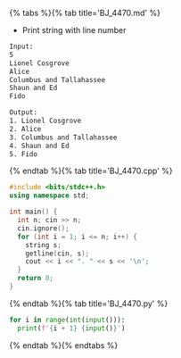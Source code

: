 {% tabs %}{% tab title='BJ_4470.md' %}

* Print string with line number

```txt
Input:
5
Lionel Cosgrove
Alice
Columbus and Tallahassee
Shaun and Ed
Fido

Output:
1. Lionel Cosgrove
2. Alice
3. Columbus and Tallahassee
4. Shaun and Ed
5. Fido
```

{% endtab %}{% tab title='BJ_4470.cpp' %}

```cpp
#include <bits/stdc++.h>
using namespace std;

int main() {
  int n; cin >> n;
  cin.ignore();
  for (int i = 1; i <= n; i++) {
    string s;
    getline(cin, s);
    cout << i << ". " << s << '\n';
  }
  return 0;
}
```

{% endtab %}{% tab title='BJ_4470.py' %}

```py
for i in range(int(input())):
  print(f'{i + 1} {input()}')
```

{% endtab %}{% endtabs %}
